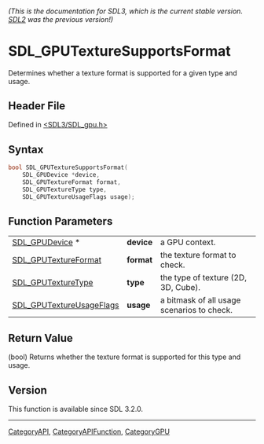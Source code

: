 ###### (This is the documentation for SDL3, which is the current stable version. [SDL2](https://wiki.libsdl.org/SDL2/) was the previous version!)
# SDL_GPUTextureSupportsFormat

Determines whether a texture format is supported for a given type and usage.

## Header File

Defined in [<SDL3/SDL_gpu.h>](https://github.com/libsdl-org/SDL/blob/main/include/SDL3/SDL_gpu.h)

## Syntax

```c
bool SDL_GPUTextureSupportsFormat(
    SDL_GPUDevice *device,
    SDL_GPUTextureFormat format,
    SDL_GPUTextureType type,
    SDL_GPUTextureUsageFlags usage);
```

## Function Parameters

|                                                      |            |                                            |
| ---------------------------------------------------- | ---------- | ------------------------------------------ |
| [SDL_GPUDevice](SDL_GPUDevice) *                     | **device** | a GPU context.                             |
| [SDL_GPUTextureFormat](SDL_GPUTextureFormat)         | **format** | the texture format to check.               |
| [SDL_GPUTextureType](SDL_GPUTextureType)             | **type**   | the type of texture (2D, 3D, Cube).        |
| [SDL_GPUTextureUsageFlags](SDL_GPUTextureUsageFlags) | **usage**  | a bitmask of all usage scenarios to check. |

## Return Value

(bool) Returns whether the texture format is supported for this type and
usage.

## Version

This function is available since SDL 3.2.0.

----
[CategoryAPI](CategoryAPI), [CategoryAPIFunction](CategoryAPIFunction), [CategoryGPU](CategoryGPU)

